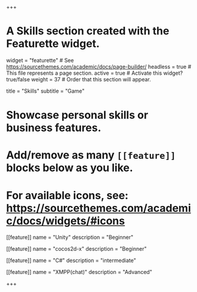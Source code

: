 +++
# A Skills section created with the Featurette widget.
widget = "featurette"  # See https://sourcethemes.com/academic/docs/page-builder/
headless = true  # This file represents a page section.
active = true  # Activate this widget? true/false
weight = 37  # Order that this section will appear.

title = "Skills"
subtitle = "Game"

# Showcase personal skills or business features.
# 
# Add/remove as many `[[feature]]` blocks below as you like.
# 
# For available icons, see: https://sourcethemes.com/academic/docs/widgets/#icons

[[feature]]
  name = "Unity"
  description = "Beginner"

[[feature]]
  name = "cocos2d-x"
  description = "Beginner"
  
[[feature]]
  name = "C#"
  description = "intermediate"

[[feature]]
  name = "XMPP(chat)"
  description = "Advanced"
  
+++
